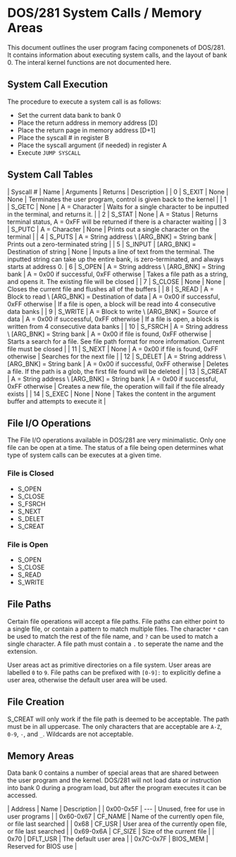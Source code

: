 # DOS/281 System Calls / Memory Areas

This document outlines the user program facing componenets of DOS/281. It
contains information about executing system calls, and the layout of bank 0.
The interal kernel functions are not documented here.

## System Call Execution

The procedure to execute a system call is as follows:
- Set the current data bank to bank 0
- Place the return address in memory address [D]
- Place the return page in memory address [D+1]
- Place the syscall # in register B
- Place the syscall argument (if needed) in register A
- Execute `JUMP SYSCALL`

## System Call Tables
| Syscall # | Name    | Arguments | Returns           | Description |
| 0         | S_EXIT  | None      | None              | Terminates the user program, control is given back to the kernel |
| 1         | S_GETC  | None      | A = Character     | Waits for a single character to be inputted in the terminal, and returns it. | 
| 2         | S_STAT  | None      | A = Status        | Returns terminal status, A = 0xFF will be returned if there is a character waiting |
| 3         | S_PUTC  | A = Character | None          | Prints out a single character on the terminal |
| 4         | S_PUTS  | A = String address \ [ARG_BNK] = String bank | Prints out a zero-terminated string |
| 5         | S_INPUT | [ARG_BNK] = Destination of string | None | Inputs a line of text from the terminal. The inputted string can take up the entire bank, is zero-terminated, and always starts at address 0.
| 6         | S_OPEN  | A = String address \ [ARG_BNK] = String bank | A = 0x00 if successful, 0xFF otherwise | Takes a file path as a string, and opens it. The existing file will be closed |
| 7         | S_CLOSE | None      | None              | Closes the current file and flushes all of the buffers |
| 8         | S_READ  | A = Block to read \ [ARG_BNK] = Destination of data | A = 0x00 if successful, 0xFF otherwise | If a file is open, a block will be read into 4 consecutive data banks |
| 9         | S_WRITE | A = Block to write \ [ARG_BNK] = Source of data | A = 0x00 if successful, 0xFF otherwise | If a file is open, a block is written from 4 consecutive data banks |
| 10        | S_FSRCH | A = String address \ [ARG_BNK] = String bank | A = 0x00 if file is found, 0xFF otherwise | Starts a search for a file. See file path format for more information. Current file must be closed |
| 11        | S_NEXT  | None      | A = 0x00 if file is found, 0xFF otherwise | Searches for the next file |
| 12        | S_DELET | A = String address \ [ARG_BNK] = String bank | A = 0x00 if successful, 0xFF otherwise | Deletes a file. If the path is a glob, the first file found will be deleted |
| 13        | S_CREAT | A = String address \ [ARG_BNK] = String bank | A = 0x00 if successful, 0xFF otherwise | Creates a new file, the operation will fail if the file already exists |
| 14        | S_EXEC  | None      | None              | Takes the content in the argument buffer and attempts to execute it |

## File I/O Operations

The File I/O operations available in DOS/281 are very minimalistic. Only one
file can be open at a time. The status of a file being open determines what
type of system calls can be executes at a given time.

### File is Closed
- S_OPEN
- S_CLOSE
- S_FSRCH
- S_NEXT
- S_DELET
- S_CREAT

### File is Open
- S_OPEN
- S_CLOSE
- S_READ
- S_WRITE

## File Paths

Certain file operations will accept a file paths. File paths can either point
to a single file, or contain a pattern to match multiple files. The character
`*` can be used to match the rest of the file name, and `?` can be used to
match a single character. A file path must contain a `.` to seperate the name
and the extension.

User areas act as primitive directories on a file system. User areas are
labelled `0` to `9`. File paths can be prefixed with `[0-9]:` to explicitly
define a user area, otherwise the default user area will be used.

## File Creation

S_CREAT will only work if the file path is deemed to be acceptable. The path
must be in all uppercase. The only characters that are acceptable are `A-Z`,
`0-9`, `-`, and `_`. Wildcards are not acceptable. 

## Memory Areas

Data bank 0 contains a number of special areas that are shared between the user
program and the kernel. DOS/281 will not load data or instruction into bank 0
during a program load, but after the program executes it can be accessed. 

| Address   | Name     | Description                                                 |
| 0x00-0x5F | ---      | Unused, free for use in user programs                       |
| 0x60-0x67 | CF_NAME  | Name of the currently open file, or file last searched      |
| 0x68      | CF_USR   | User area of the currently open file, or file last searched |
| 0x69-0x6A | CF_SIZE  | Size of the current file                                    |
| 0x70      | DFLT_USR | The default user area |
| 0x7C-0x7F | BIOS_MEM | Reserved for BIOS use                                       |